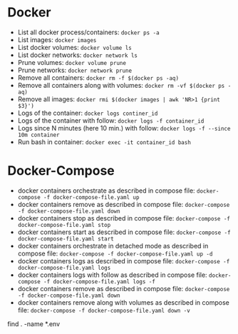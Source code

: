 # Docker

- List all docker process/containers: `docker ps -a`
- List images: `docker images`
- List docker volumes: `docker volume ls`
- List docker networks: `docker network ls`
- Prune volumes: `docker volume prune`
- Prune networks: `docker network prune`
- Remove all containers: `docker rm -f $(docker ps -aq)`
- Remove all containers along with volumes: `docker rm -vf $(docker ps -aq)`
- Remove all images: `docker rmi $(docker images | awk 'NR>1 {print $3}')`
- Logs of the container: `docker logs continer_id`
- Logs of the container with follow: `docker logs -f container_id`
- Logs since N minutes (here 10 min.) with follow: `docker logs -f --since 10m container`
- Run bash in container: `docker exec -it container_id bash`

# Docker-Compose

- docker containers orchestrate as described in compose file: `docker-compose -f docker-compose-file.yaml up`
- docker containers remove as described in compose file: `docker-compose -f docker-compose-file.yaml down`
- docker containers stop as described in compose file: `docker-compose -f docker-compose-file.yaml stop`
- docker containers start as described in compose file: `docker-compose -f docker-compose-file.yaml start`
- docker containers orchestrate in detached mode as described in compose file: `docker-compose -f docker-compose-file.yaml up -d`
- docker containers logs as described in compose file: `docker-compose -f docker-compose-file.yaml logs`
- docker containers logs with follow as described in compose file: `docker-compose -f docker-compose-file.yaml logs -f`
- docker containers remove as described in compose file: `docker-compose -f docker-compose-file.yaml down`
- docker containers remove along with volumes as described in compose file: `docker-compose -f docker-compose-file.yaml down -v`



find . -name *.env

